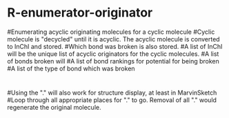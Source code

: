 # R-enumerator-originator
#Enumerating acyclic originating molecules for a cyclic molecule
#Cyclic molecule is "decycled" until it is acyclic. The acyclic molecule is converted to InChI and stored.
#Which bond was broken is also stored.
#A list of InChI will be the unique list of acyclic originators for the cyclic molecules.
#A list of bonds broken will 
#A list of bond rankings for potential for being broken
#A list of the type of bond which was broken
#
#
#
#
#Using the "." will also work for structure display, at least in MarvinSketch
#Loop through all appropriate places for "." to go. Removal of all "." would regenerate the original molecule.
